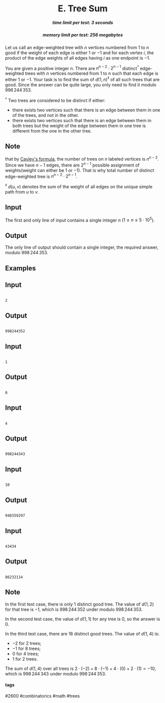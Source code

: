 <h1 style='text-align: center;'> E. Tree Sum</h1>

<h5 style='text-align: center;'>time limit per test: 3 seconds</h5>
<h5 style='text-align: center;'>memory limit per test: 256 megabytes</h5>

Let us call an edge-weighted tree with $n$ vertices numbered from $1$ to $n$ good if the weight of each edge is either $1$ or $-1$ and for each vertex $i$, the product of the edge weights of all edges having $i$ as one endpoint is $-1$.

You are given a positive integer $n$. There are $n^{n-2} \cdot 2^{n-1}$ distinct$^\dagger$ edge-weighted trees with $n$ vertices numbered from $1$ to $n$ such that each edge is either $1$ or $-1$. Your task is to find the sum of $d(1,n)^\ddagger$ of all such trees that are good. Since the answer can be quite large, you only need to find it modulo $998\,244\,353$.

$^\dagger$ Two trees are considered to be distinct if either: 

* there exists two vertices such that there is an edge between them in one of the trees, and not in the other.
* there exists two vertices such that there is an edge between them in both trees but the weight of the edge between them in one tree is different from the one in the other tree.

## Note

 that by [Cayley's formula](https://rb.gy/hho7vu), the number of trees on $n$ labeled vertices is $n^{n-2}$. Since we have $n-1$ edges, there are $2^{n-1}$ possible assignment of weights(weight can either be $1$ or $-1$). That is why total number of distinct edge-weighted tree is $n^{n-2} \cdot 2^{n-1}$.

$^\ddagger$ $d(u,v)$ denotes the sum of the weight of all edges on the unique simple path from $u$ to $v$.

## Input

The first and only line of input contains a single integer $n$ ($1 \leq n \leq 5 \cdot 10^5$).

## Output

The only line of output should contain a single integer, the required answer, modulo $998\,244\,353$.

## Examples

## Input


```

2

```
## Output


```

998244352

```
## Input


```

1

```
## Output


```

0
```
## Input


```

4

```
## Output


```

998244343

```
## Input


```

10

```
## Output


```

948359297

```
## Input


```

43434

```
## Output


```

86232114

```
## Note

In the first test case, there is only $1$ distinct good tree. The value of $d(1,2)$ for that tree is $-1$, which is $998\,244\,352$ under modulo $998\,244\,353$.

In the second test case, the value of $d(1,1)$ for any tree is $0$, so the answer is $0$.

In the third test case, there are $16$ distinct good trees. The value of $d(1,4)$ is: 

* $-2$ for $2$ trees;
* $-1$ for $8$ trees;
* $0$ for $4$ trees;
* $1$ for $2$ trees.

The sum of $d(1,4)$ over all trees is $2 \cdot (-2) + 8 \cdot (-1) + 4 \cdot (0) + 2 \cdot (1) = -10$, which is $998\,244\,343$ under modulo $998\,244\,353$.



#### tags 

#2600 #combinatorics #math #trees 